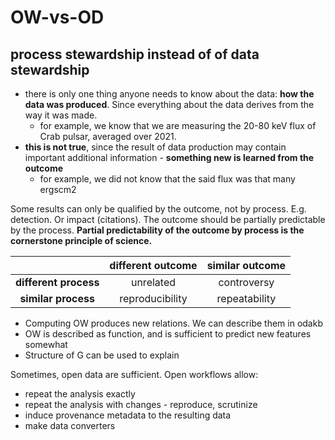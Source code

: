 # OW-vs-OD
## process stewardship instead of of data stewardship

* there is only one thing anyone needs to know about the data: **how the data was produced**. Since everything about the data derives from the way it was made.
  * for example, we know that we are measuring the 20-80 keV flux of Crab pulsar, averaged over 2021.
* **this is not true**, since the result of data production may contain important additional information - **something new is learned from the outcome**
  * for example, we did not know that the said flux was that many ergscm2 

Some results can only be qualified by the outcome, not by process.
E.g. detection. Or impact (citations).
The outcome should be partially predictable by the process. 
**Partial predictability of the outcome by process is the cornerstone principle of science.**


||different outcome|similar outcome|
|:--:|:--:|:--:|
|**different process**|unrelated|controversy|
|**similar process**|reproducibility|repeatability|


* Computing OW produces new relations. We can describe them in odakb
* OW is described as function, and is sufficient to predict new features somewhat
* Structure of G can be used to explain

Sometimes, open data are sufficient.
Open workflows allow:
* repeat the analysis exactly
* repeat the analysis with changes - reproduce, scrutinize
* induce provenance metadata to the resulting data
* make data converters

